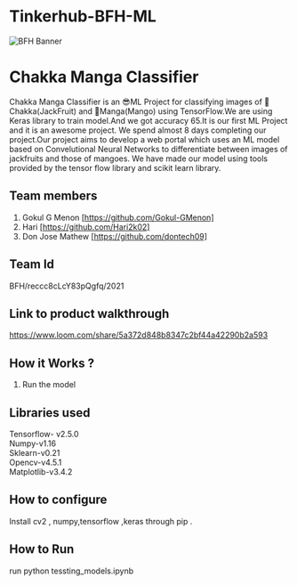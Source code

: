 # Tinkerhub-BFH-ML
![BFH Banner](https://trello-attachments.s3.amazonaws.com/542e9c6316504d5797afbfb9/542e9c6316504d5797afbfc1/39dee8d993841943b5723510ce663233/Frame_19.png)
# Chakka Manga Classifier
Chakka Manga Classifier is an 😎ML Project for classifying images of 🍐Chakka(JackFruit) and 🥭Manga(Mango) using TensorFlow.We are using Keras library to train model.And we got accuracy 65.It is our first ML Project and it is an awesome project. We spend almost 8 days completing our project.Our project aims to develop a web portal which uses an ML model based on Convelutional Neural Networks to differentiate between images of jackfruits and those of mangoes. We have made our model using tools provided by the tensor flow library and scikit learn library.
## Team members
1. Gokul G Menon [https://github.com/Gokul-GMenon]
2. Hari [https://github.com/Hari2k02]
3. Don Jose Mathew [https://github.com/dontech09]
## Team Id
BFH/reccc8cLcY83pQgfq/2021
## Link to product walkthrough
https://www.loom.com/share/5a372d848b8347c2bf44a42290b2a593
## How it Works ?
1. Run the model
## Libraries used
Tensorflow- v2.5.0 <br>
Numpy-v1.16<br>
Sklearn-v0.21<br>
Opencv-v4.5.1<br>
Matplotlib-v3.4.2<br>
## How to configure
Install cv2 , numpy,tensorflow ,keras through pip .  
## How to Run
run python tessting_models.ipynb
